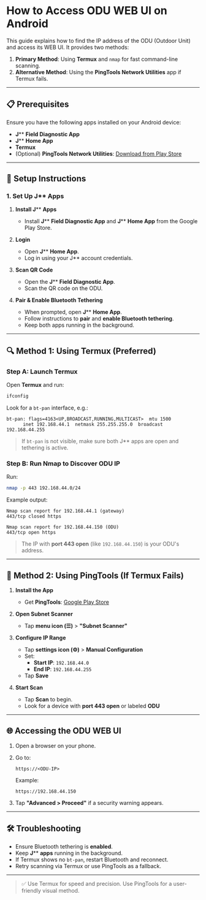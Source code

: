 # How to Access ODU WEB UI on Android

This guide explains how to find the IP address of the ODU (Outdoor Unit) and access its WEB UI. It provides two methods:

1. **Primary Method**: Using **Termux** and `nmap` for fast command-line scanning.
2. **Alternative Method**: Using the **PingTools Network Utilities** app if Termux fails.

---

## 📋 Prerequisites

Ensure you have the following apps installed on your Android device:

- **J**\*\* **Field Diagnostic App**
- **J**\*\* **Home App**
- **Termux**
- (Optional) **PingTools Network Utilities**: [Download from Play Store](https://play.google.com/store/apps/details?id=ua.com.streamsoft.pingtools&hl=en_IN)

---

## 🔧 Setup Instructions

### 1. Set Up J** Apps

1. **Install J**\*\* **Apps**
   - Install **J**\*\* **Field Diagnostic App** and **J**\*\* **Home App** from the Google Play Store.

2. **Login**
   - Open **J**\*\* **Home App**.
   - Log in using your J** account credentials.

3. **Scan QR Code**
   - Open the **J**\*\* **Field Diagnostic App**.
   - Scan the QR code on the ODU.

4. **Pair & Enable Bluetooth Tethering**
   - When prompted, open **J**\*\* **Home App**.
   - Follow instructions to **pair** and **enable Bluetooth tethering**.
   - Keep both apps running in the background.

---

## 🔍 Method 1: Using Termux (Preferred)

### Step A: Launch Termux

Open **Termux** and run:
```bash
ifconfig
```

Look for a `bt-pan` interface, e.g.:
```
bt-pan: flags=4163<UP,BROADCAST,RUNNING,MULTICAST>  mtu 1500
      inet 192.168.44.1  netmask 255.255.255.0  broadcast 192.168.44.255
```

> If `bt-pan` is not visible, make sure both J** apps are open and tethering is active.

### Step B: Run Nmap to Discover ODU IP

Run:
```bash
nmap -p 443 192.168.44.0/24
```

Example output:
```
Nmap scan report for 192.168.44.1 (gateway)
443/tcp closed https

Nmap scan report for 192.168.44.150 (ODU)
443/tcp open https
```

> The IP with **port 443 open** (like `192.168.44.150`) is your ODU's address.

---

## 📱 Method 2: Using PingTools (If Termux Fails)

1. **Install the App**
   - Get **PingTools**: [Google Play Store](https://play.google.com/store/apps/details?id=ua.com.streamsoft.pingtools&hl=en_IN)

2. **Open Subnet Scanner**
   - Tap **menu icon (☰)** > **"Subnet Scanner"**

3. **Configure IP Range**
   - Tap **settings icon (⚙️)** > **Manual Configuration**
   - Set:
     - **Start IP**: `192.168.44.0`
     - **End IP**: `192.168.44.255`
   - Tap **Save**

4. **Start Scan**
   - Tap **Scan** to begin.
   - Look for a device with **port 443 open** or labeled **ODU**

---

## 🌐 Accessing the ODU WEB UI

1. Open a browser on your phone.
2. Go to:
   ```
   https://<ODU-IP>
   ```
   Example:
   ```
   https://192.168.44.150
   ```

3. Tap **"Advanced > Proceed"** if a security warning appears.

---

## 🛠️ Troubleshooting

- Ensure Bluetooth tethering is **enabled**.
- Keep **J**\*\* **apps** running in the background.
- If Termux shows no `bt-pan`, restart Bluetooth and reconnect.
- Retry scanning via Termux or use PingTools as a fallback.

---

> ✅ Use Termux for speed and precision. Use PingTools for a user-friendly visual method.
